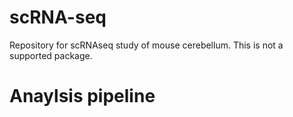 # scRNA-seq
Repository for scRNAseq study of mouse cerebellum. This is not a supported package. 
# Anaylsis pipeline
